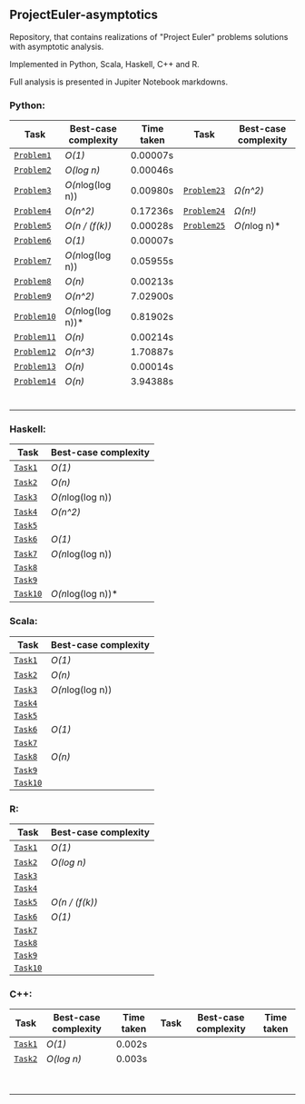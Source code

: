 ## ProjectEuler-asymptotics
Repository, that contains realizations of "Project Euler" problems solutions with asymptotic analysis.

Implemented in Python, Scala, Haskell, C++ and R.

Full analysis is presented in Jupiter Notebook markdowns.

### Python:

 Task                            | Best-case complexity   | Time taken| Task                             | Best-case complexity   |
|--------------------------------|------------------------|--|----------------------------------|------------------------|
| [`Problem1`](python/Problem1.ipynb)  | *O(1)*             |0.00007s   |   |        |
| [`Problem2`](python/Problem2.ipynb)  | *O(log n)*         |0.00046s  |  |        |   
| [`Problem3`](python/Problem3.ipynb)| *O(n*log(log n))|0.00980s  |[`Problem23`](python/Problem_23.ipynb) |*Ω(n^2)*         | 
| [`Problem4`](python/Problem4.ipynb)| *O(n^2)*        |0.17236s  |[`Problem24`](python/Problem_24.ipynb) |   *Ω(n!)*       |   
| [`Problem5`](python/Problem5.ipynb)| *O(n / (f(k))*  |0.00028s  |[`Problem25`](python/Problem_25.ipynb) |   *O(n*log n)*  |   
| [`Problem6`](python/Problem6.ipynb)| *O(1)*          |0.00007s  | |        |   
| [`Problem7`](python/Problem7.ipynb)| *O(n*log(log n))|0.05955s  | |        | 
| [`Problem8`](python/Problem8.ipynb)| *O(n)*          |0.00213s  | |        | 
| [`Problem9`](python/Problem9.ipynb)| *O(n^2)*          |7.02900s  | |        | 
| [`Problem10`](python/Problem_10.ipynb)| *O(n*log(log n))* |0.81902s  | |        | 
| [`Problem11`](python/Problem_11.ipynb)| *O(n)*          |0.00214s  | |        |
| [`Problem12`](python/Problem_12.ipynb)| *O(n^3)*        |1.70887s  | |        |
| [`Problem13`](python/Problem_13.ipynb)| *O(n)*          |0.00014s  | |        | 
| [`Problem14`](python/Problem_14.ipynb)| *O(n)*          |3.94388s  | |        |  
|                                   |                     |  | |        |   
|                                   |                     |  | |        | 
|                                   |                     |  | |        |
|                                   |                     |  | |        |
|                                   |                     |  | |        |
|                                   |                     |  | |        |






### Haskell:

 Task                            | Best-case complexity   |
|--------------------------------|------------------------|
| [`Task1`](haskell/Task1.hs)     | *O(1)*                 |
| [`Task2`](haskell/Task2.hs)     | *O(n)*              |   
| [`Task3`](haskell/Task3.hs)     | *O(n*log(log n))       |   
| [`Task4`](haskell/Task4.hs)     | *O(n^2)*             |   
| [`Task5`](haskell/Task5.hs)     |          |   
| [`Task6`](haskell/Task6.hs)     |   *O(1)*            |   
| [`Task7`](haskell/Task7.hs)     | *O(n*log(log n))       | 
| [`Task8`](haskell/Task8.hs)     |                        | 
| [`Task9`](haskell/Task9.hs)  |        | 
| [`Task10`](haskell/Task_10.hs)  | *O(n*log(log n))*       | 


### Scala:

 Task                            | Best-case complexity   |
|--------------------------------|------------------------|
| [`Task1`](scala/Task1.scala)  | *O(1)*                  |
| [`Task2`](scala/Task2.scala)  | *O(n)*                  |   
| [`Task3`](scala/Task3.scala)  | *O(n*log(log n))        |   
| [`Task4`](scala/Task4.scala)  |              |   
| [`Task5`](scala/Task5.scala)  |          |   
| [`Task6`](scala/Task6.scala)  |   *O(1)*                |   
| [`Task7`](scala/Task7.scala)  |      |  
| [`Task8`](scala/Task8.scala)  | *O(n)*                  | 
| [`Task9`](scala/Task9.scala)  |       | 
| [`Task10`](scala/Task_10.scala)  |        | 


### R:

 Task                            | Best-case complexity   |
|--------------------------------|------------------------|
| [`Task1`](R/Task1.r)  | *O(1)*                          |
| [`Task2`](R/Task2.r)  | *O(log n)*                      |   
| [`Task3`](R/Task3.r)  |        |   
| [`Task4`](R/Task4.r)  |               |   
| [`Task5`](R/Task5.r)  | *O(n / (f(k))*                  |   
| [`Task6`](R/Task6.r)  |    *O(1)*                       |   
| [`Task7`](R/Task7.r)  |        | 
| [`Task8`](R/Task8.r)  |       | 
| [`Task9`](R/Task9.r)  |        | 
| [`Task10`](R/Task_10.r)  |        | 


### C++:

| Task | Best-case complexity | Time taken | Task | Best-case complexity | Time taken |
|------|----------------------|------------|------|----------------------|------------|
| [`Task1`](cpp/Task1.cpp)     | *O(1)* | 0.002s      |      |                      |            |
| [`Task2`](cpp/Task2.cpp)     | *O(log n)* | 0.003s  |      |                      |            |
|      |                      |            |      |                      |            |
|      |                      |            |      |                      |            |
|      |                      |            |      |                      |            |
|      |                      |            |      |                      |            |
|      |                      |            |      |                      |            |
|      |                      |            |      |                      |            |
|      |                      |            |      |                      |            |
|      |                      |            |      |                      |            |
